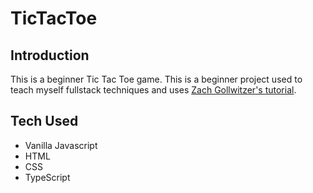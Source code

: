 # TicTacToe
## Introduction
This is a beginner Tic Tac Toe game. This is a beginner project used to teach myself fullstack techniques and uses [Zach Gollwitzer's tutorial](https://www.youtube.com/watch?v=onSGAEanl_Y).
## Tech Used
- Vanilla Javascript
- HTML
- CSS
- TypeScript
